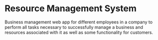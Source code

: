 # Resource Management System
 Business management web app for different employees in a company to perform all tasks necessary to successfully manage a business and resources associated with it as well as some functionality for customers.

